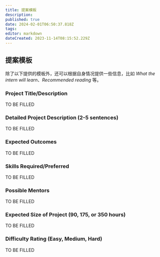 ```yaml
---
title: 提案模板
description: 
published: true
date: 2024-02-01T06:50:37.818Z
tags: 
editor: markdown
dateCreated: 2023-11-14T08:15:52.229Z
---
```


## 提案模板

除了以下提供的模板外，还可以根据自身情况提供一些信息，比如 *What the intern will learn*、*Recommended reading* 等。

### Project Title/Description

TO BE FILLED
  
### Detailed Project Description (2-5 sentences)

TO BE FILLED

### Expected Outcomes

TO BE FILLED

### Skills Required/Preferred

TO BE FILLED

### Possible Mentors

TO BE FILLED

### Expected Size of Project (90, 175, or 350 hours)

TO BE FILLED

### Difficulty Rating (Easy, Medium, Hard)

TO BE FILLED